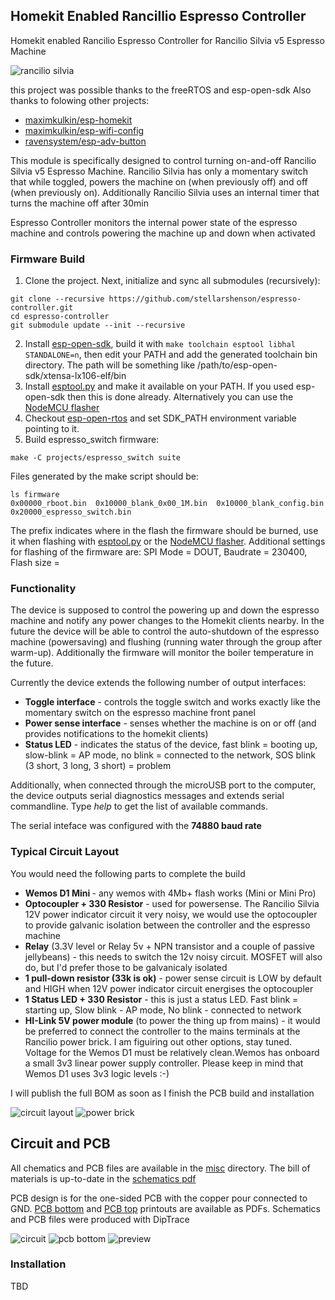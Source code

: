 ## Homekit Enabled Rancillio Espresso Controller ##
Homekit enabled Rancilio Espresso Controller for Rancilio Silvia v5 Espresso Machine

![rancilio silvia](https://github.com/stellarshenson/espresso-controller/blob/master/projects/espresso_switch/misc/rancilio-silvia-mine.jpeg)

this project was possible thanks to the freeRTOS and esp-open-sdk
Also thanks to folowing other projects:
* [maximkulkin/esp-homekit](https://github.com/maximkulkin/esp-homekit.git)
* [maximkulkin/esp-wifi-config](https://github.com/maximkulkin/esp-wifi-config)
* [ravensystem/esp-adv-button](https://github.com/RavenSystem/esp-adv-button.git)

This module is specifically designed to control turning on-and-off Rancilio Silvia v5 Espresso Machine.
Rancilio Silvia has only a momentary switch that while toggled, powers the machine on (when previously off) and off (when previously on).
Additionally Rancilio Silvia uses an internal timer that turns the machine off after 30min

Espresso Controller monitors the internal power state of the espresso machine and controls powering the machine up and down when activated

### Firmware Build ###
1. Clone the project. Next, initialize and sync all submodules (recursively):
```shell
git clone --recursive https://github.com/stellarshenson/espresso-controller.git
cd espresso-controller
git submodule update --init --recursive
```
2. Install [esp-open-sdk](https://github.com/pfalcon/esp-open-sdk), build it with `make toolchain esptool libhal STANDALONE=n`, then edit your PATH and add the generated toolchain bin directory. The path will be something like /path/to/esp-open-sdk/xtensa-lx106-elf/bin
3. Install [esptool.py](https://github.com/themadinventor/esptool) and make it available on your PATH. If you used esp-open-sdk then this is done already. Alternatively you can use the [NodeMCU flasher](https://github.com/nodemcu/nodemcu-flasher/tree/master/Win64/Release)
4. Checkout [esp-open-rtos](https://github.com/SuperHouse/esp-open-rtos) and set SDK_PATH environment variable pointing to it.
5. Build espresso_switch firmware:
```shell
make -C projects/espresso_switch suite
```
Files generated by the make script should be:
```shell
ls firmware
0x00000_rboot.bin  0x10000_blank_0x00_1M.bin  0x10000_blank_config.bin  0x20000_espresso_switch.bin
```
The prefix indicates where in the flash the firmware should be burned, use it when flashing with [esptool.py](https://github.com/themadinventor/esptool) or the [NodeMCU flasher](https://github.com/nodemcu/nodemcu-flasher/tree/master/Win64/Release). Additional settings for flashing of the firmware are: SPI Mode = DOUT, Baudrate = 230400, Flash size = <flash size of your Wemos unit in Mbyte>


### Functionality ###
The device is supposed to control the powering up and down the espresso machine and notify any power changes to the Homekit clients nearby. In the future the device will be able to control the auto-shutdown of the espresso machine (powersaving) and flushing (running water through the group after warm-up). Additionally the firmware will monitor the boiler temperature in the future.

Currently the device extends the following number of output interfaces:
* __Toggle interface__ - controls the toggle switch and works exactly like the momentary switch on the espresso machine front panel
* __Power sense interface__ - senses whether the machine is on or off (and provides notifications to the homekit clients)
* __Status LED__ - indicates the status of the device, fast blink = booting up, slow-blink = AP mode, no blink = connected to the network, SOS blink (3 short, 3 long, 3 short) = problem

Additionally, when connected through the microUSB port to the computer, the device outputs serial diagnostics messages and extends serial commandline. Type *help* to get the list of available commands.

The serial inteface was configured with the __74880 baud rate__

### Typical Circuit Layout ###
You would need the following parts to complete the build
* __Wemos D1 Mini <any>__ - any wemos with 4Mb+ flash works (Mini or Mini Pro)
* __Optocoupler + 330 Resistor__ - used for powersense. The Rancilio Silvia 12V power indicator circuit it very noisy, we would use the optocoupler to provide galvanic isolation between the controller and the espresso machine
* __Relay__ (3.3V level or Relay 5v + NPN transistor and a couple of passive jellybeans) - this needs to switch the 12v noisy circuit. MOSFET will also do, but I'd prefer those to be galvanicaly isolated
* __1 pull-down resistor (33k is ok)__ - power sense circuit is LOW by default and HIGH when 12V power indicator circuit energises the optocoupler
* __1 Status LED + 330 Resistor__ - this is just a status LED. Fast blink = starting up, Slow blink - AP mode, No blink - connected to network 
* __HI-Link 5V power module__ (to power the thing up from mains) - it would be preferred to connect the controller to the mains terminals at the Rancilio power brick. I am figuiring out other options, stay tuned. Voltage for the Wemos D1 must be relatively clean.Wemos has onboard a small 3v3 linear power supply controller. Please keep in mind that Wemos D1 uses 3v3 logic levels :-)

I will publish the full BOM as soon as I finish the PCB build and installation

![circuit layout](https://github.com/stellarshenson/espresso-controller/blob/master/projects/espresso_switch/misc/espresso_switch_bb.png)
![power brick](https://github.com/stellarshenson/espresso-controller/blob/master/projects/espresso_switch/misc/rancilio-brain-annotated.png)

## Circuit and PCB ##
All chematics and PCB files are available in the [misc](https://github.com/stellarshenson/espresso-controller/blob/master/projects/espresso_switch/misc/board) directory. The bill of materials is up-to-date in the [schematics pdf](https://github.com/stellarshenson/espresso-controller/blob/master/projects/espresso_switch/misc/board/espresso_switch_schematics.pdf)

PCB design is for the one-sided PCB with the copper pour connected to GND. [PCB bottom](https://github.com/stellarshenson/espresso-controller/blob/master/projects/espresso_switch/misc/board/espresso_switch_pcb_slim_bottom.pdf) and [PCB top](https://github.com/stellarshenson/espresso-controller/blob/master/projects/espresso_switch/misc/espresso_switch_pcb_slim_top.pdf) printouts are available as PDFs. Schematics and PCB files were produced with DipTrace

![circuit](https://github.com/stellarshenson/espresso-controller/blob/master/projects/espresso_switch/misc/board/espresso_switch_schematics.png)
![pcb bottom](https://github.com/stellarshenson/espresso-controller/blob/master/projects/espresso_switch/misc/board/espresso_switch_pcb_slim_bottom.png)
![preview](https://github.com/stellarshenson/espresso-controller/blob/master/projects/espresso_switch/misc/board/espresso_switch_pcb_slim_preview.png)

### Installation ###
TBD
